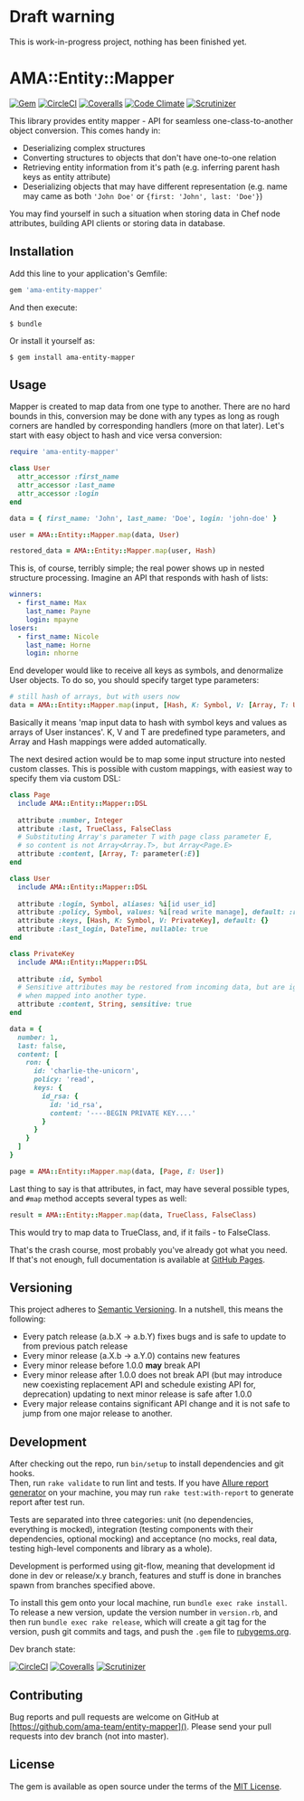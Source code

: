 # Draft warning

This is work-in-progress project, nothing has been finished yet.

# AMA::Entity::Mapper

[![Gem][shields.gem]][gem]
[![CircleCI][shields.circleci.master]][circleci.master]
[![Coveralls][shields.coveralls.master]][coveralls.master]
[![Code Climate][shields.codeclimate]][codeclimate]
[![Scrutinizer][shields.scrutinizer.master]][scrutinizer.master]

This library provides entity mapper - API for seamless 
one-class-to-another object conversion. This comes handy in:

- Deserializing complex structures
- Converting structures to objects that don't have one-to-one relation
- Retrieving entity information from it's path (e.g. inferring parent hash
keys as entity attribute)
- Deserializing objects that may have different representation (e.g. name
may came as both `'John Doe'` or `{first: 'John', last: 'Doe'}`)

You may find yourself in such a situation when storing data in Chef 
node attributes, building API clients or storing data in database.

## Installation

Add this line to your application's Gemfile:

```ruby
gem 'ama-entity-mapper'
```

And then execute:

    $ bundle

Or install it yourself as:

    $ gem install ama-entity-mapper

## Usage

Mapper is created to map data from one type to another. There are no hard 
bounds in this, conversion may be done with any types as long as rough corners
are handled by corresponding handlers (more on that later). 
Let's start with easy object to hash and vice versa conversion:

```ruby
require 'ama-entity-mapper'

class User
  attr_accessor :first_name
  attr_accessor :last_name
  attr_accessor :login
end

data = { first_name: 'John', last_name: 'Doe', login: 'john-doe' }

user = AMA::Entity::Mapper.map(data, User)

restored_data = AMA::Entity::Mapper.map(user, Hash)
```

This is, of course, terribly simple; the real power shows up in nested
structure processing. Imagine an API that responds with hash of lists:

```yml
winners:
  - first_name: Max
    last_name: Payne
    login: mpayne
losers:
  - first_name: Nicole
    last_name: Horne
    login: nhorne
```

End developer would like to receive all keys as symbols, and denormalize User
objects. To do so, you should specify target type parameters:

```ruby
# still hash of arrays, but with users now
data = AMA::Entity::Mapper.map(input, [Hash, K: Symbol, V: [Array, T: User]])
```

Basically it means 'map input data to hash with symbol keys and values as 
arrays of User instances'. K, V and T are predefined type parameters, and
Array and Hash mappings were added automatically.

The next desired action would be to map some input structure into nested
custom classes. This is possible with custom mappings, with easiest way to 
specify them via custom DSL:

```ruby
class Page
  include AMA::Entity::Mapper::DSL
  
  attribute :number, Integer
  attribute :last, TrueClass, FalseClass
  # Substituting Array's parameter T with page class parameter E,
  # so content is not Array<Array.T>, but Array<Page.E>
  attribute :content, [Array, T: parameter(:E)]
end

class User
  include AMA::Entity::Mapper::DSL
  
  attribute :login, Symbol, aliases: %i[id user_id]
  attribute :policy, Symbol, values: %i[read write manage], default: :read
  attribute :keys, [Hash, K: Symbol, V: PrivateKey], default: {}
  attribute :last_login, DateTime, nullable: true
end

class PrivateKey
  include AMA::Entity::Mapper::DSL
  
  attribute :id, Symbol
  # Sensitive attributes may be restored from incoming data, but are ignored
  # when mapped into another type.
  attribute :content, String, sensitive: true
end

data = {
  number: 1,
  last: false,
  content: [
    ron: {
      id: 'charlie-the-unicorn',
      policy: 'read',
      keys: {
        id_rsa: {
          id: 'id_rsa',
          content: '----BEGIN PRIVATE KEY....'
        }
      }
    }
  ]
}

page = AMA::Entity::Mapper.map(data, [Page, E: User])
```

Last thing to say is that attributes, in fact, may have several possible types,
and `#map` method accepts several types as well:

```ruby
result = AMA::Entity::Mapper.map(data, TrueClass, FalseClass)
```

This would try to map data to TrueClass, and, if it fails - to FalseClass.

That's the crash course, most probably you've already got what you need.
If that's not enough, full documentation is available at 
[GitHub Pages][doc].

## Versioning

This project adheres to [Semantic Versioning][semver]. In a nutshell,
this means the following:

- Every patch release (a.b.X -> a.b.Y) fixes bugs and is safe to
update to from previous patch release
- Every minor release (a.X.b -> a.Y.0) contains new features
- Every minor release before 1.0.0 **may** break API
- Every minor release after 1.0.0 does not break API (but may introduce
new coexisting replacement API and schedule existing API for,
deprecation) updating to next minor release is safe after 1.0.0
- Every major release contains significant API change and it is not 
safe to jump from one major release to another.

## Development

After checking out the repo, run `bin/setup` to install dependencies
and git hooks.  
Then, run `rake validate` to run lint and tests. If you have 
[Allure report generator][allure] on your machine, you may run 
`rake test:with-report` to generate report after test run.

Tests are separated into three categories: unit (no dependencies, 
everything is mocked), integration (testing components with their 
dependencies, optional mocking) and acceptance (no mocks, real data,
testing high-level components and library as a whole).

Development is performed using git-flow, meaning that development id
done in dev or release/x.y branch, features and stuff is done in 
branches spawn from branches specified above.

To install this gem onto your local machine, run `bundle exec rake install`. 
To release a new version, update the version number in `version.rb`, 
and then run `bundle exec rake release`, which will create a git tag for 
the version, push git commits and tags, and push the `.gem` file 
to [rubygems.org][rubygems].

Dev branch state:

[![CircleCI][shields.circleci.dev]][circleci.dev]
[![Coveralls][shields.coveralls.dev]][coveralls.dev]
[![Scrutinizer][shields.scrutinizer.dev]][scrutinizer.dev]

## Contributing

Bug reports and pull requests are welcome on GitHub at 
[https://github.com/ama-team/entity-mapper](). Please send your pull
requests into dev branch (not into master).

## License

The gem is available as open source under the terms of the 
[MIT License][mit-license].

  [mit-license]: http://opensource.org/licenses/MIT
  [repository]: https://github.com/ama-team/entity-mapper
  [doc]: https://ama-team.github.io/entity-mapper
  [rubygems]: https://rubygems.org
  [allure]: https://github.com/allure-framework/allure2
  [shields.scrutinizer.master]: https://img.shields.io/scrutinizer/g/ama-team/entity-mapper/master.svg?style=flat-square
  [shields.scrutinizer.dev]: https://img.shields.io/scrutinizer/g/ama-team/entity-mapper/dev.svg?style=flat-square
  [shields.coveralls.master]: https://img.shields.io/coveralls/ama-team/entity-mapper/master.svg?style=flat-square
  [shields.coveralls.dev]: https://img.shields.io/coveralls/ama-team/entity-mapper/dev.svg?style=flat-square
  [shields.circleci.master]: https://img.shields.io/circleci/project/github/ama-team/entity-mapper/master.svg?style=flat-square
  [shields.circleci.dev]: https://img.shields.io/circleci/project/github/ama-team/entity-mapper/dev.svg?style=flat-square
  [shields.codeclimate]: https://img.shields.io/codeclimate/github/ama-team/entity-mapper.svg?style=flat-square
  [shields.gem]: https://img.shields.io/gem/v/ama-entity-mapper.svg?style=flat-square
  [scrutinizer.master]: https://scrutinizer-ci.com/g/ama-team/entity-mapper?branch=master 
  [scrutinizer.dev]: https://scrutinizer-ci.com/g/ama-team/entity-mapper?branch=dev
  [coveralls.master]: https://coveralls.io/github/ama-team/entity-mapper?branch=master
  [coveralls.dev]: https://coveralls.io/github/ama-team/entity-mapper?branch=dev
  [circleci.master]: https://circleci.com/gh/ama-team/entity-mapper/tree/master 
  [circleci.dev]: https://circleci.com/gh/ama-team/entity-mapper/tree/dev
  [codeclimate]: https://codeclimate.com/github/ama-team/entity-mapper
  [gem]: https://rubygems.org/gems/ama-entity-mapper
  [semver]: http://semver.org/spec/v2.0.0.html
